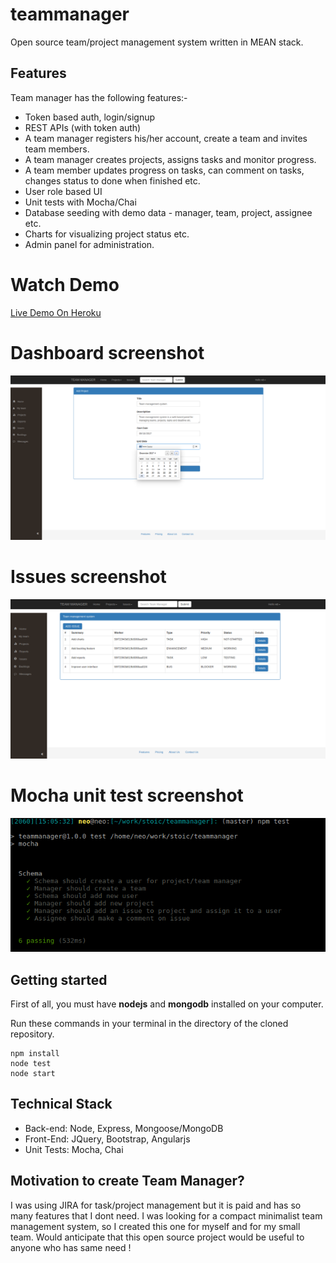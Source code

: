 # teammanager
Open source team/project management system written in MEAN stack.

## Features

Team manager has the following features:-
 - Token based auth, login/signup
 - REST APIs (with token auth)
 - A team manager registers his/her account, create a team and invites team members.
 - A team manager creates projects, assigns tasks and monitor progress.
 - A team member updates progress on tasks, can comment on tasks, changes status to done when finished etc.
 - User role based UI
 - Unit tests with Mocha/Chai
 - Database seeding with demo data - manager, team, project, assignee etc.
 - Charts for visualizing project status etc.
 - Admin panel for administration.


# Watch Demo
[Live Demo On Heroku](https://teammanager9.herokuapp.com)

# Dashboard screenshot
![Alt text](screenshots/dashboard.png?raw=true "Dashboard - add project")

# Issues screenshot
![Alt text](screenshots/issues.png?raw=true "Issues for a project")

# Mocha unit test screenshot
![Alt text](screenshots/mocha_tests.png?raw=true "Dashboard - add project")

## Getting started
First of all, you must have **nodejs** and **mongodb** installed on your computer.

Run these commands in your terminal in the directory of the cloned repository.

```
npm install
node test
node start
```

Technical Stack
---------------

 - Back-end: Node, Express, Mongoose/MongoDB
 - Front-End: JQuery, Bootstrap, Angularjs
 - Unit Tests: Mocha, Chai

Motivation to create Team Manager?
-------------------------------
I was using JIRA for task/project management but it is paid and has so many features that I dont need.
I was looking for a compact minimalist team management system, so I created this one for myself and for my small team.
Would anticipate that this open source project would be useful to anyone who has same need !

